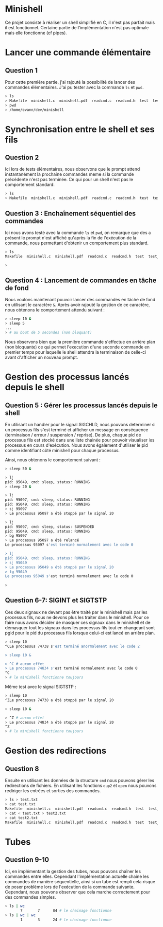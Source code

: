 Minishell
===

Ce projet consiste à réaliser un shell simplifié en C, il n'est pas parfait mais il est fonctionnel.
Certaine partie de l'implémentation n'est pas optimale mais elle fonctionne (cf pipes).

# Lancer une commande élémentaire

## Question 1
Pour cette première partie, j'ai rajouté la possibilité de lancer des commandes élémentaires.
J'ai pu tester avec la commande `ls` et `pwd`.

```sh
> ls
> Makefile  minishell.c  minishell.pdf  readcmd.c  readcmd.h  test  test_readcmd.c
> pwd
> /home/evann/dev/minishell
```

# Synchronisation entre le shell et ses fils

## Question 2

Ici lors de tests élémentaires, nous observons que le prompt attend instantanément la prochaine commandes meme si la commande précédente n'est pas terminée.
Ce qui pour un shell n'est pas le comportement standard.
```sh
> ls 
> Makefile  minishell.c  minishell.pdf  readcmd.c  readcmd.h  test  test_readcmd.c
```

## Question 3 : Enchaînement séquentiel des commandes

Ici nous avons testé avec la commande `ls` et `pwd`, on remarque que des a présent le prompt n'est affiché qu'après la fin de l'exécution de la commande, nous permettant d'obtenir un comportement plus standard.

```sh
> ls
Makefile  minishell.c  minishell.pdf  readcmd.c  readcmd.h  test  test_readcmd.c

>
```

## Question 4 : Lancement de commandes en tâche de fond

Nous voulons maintenant pouvoir lancer des commandes en tâche de fond en utilisant le caractère `&`.
Après avoir rajouté la gestion de ce caractère, nous obtenons le comportement attendu suivant :
```sh
> sleep 10 &
> sleep 5
...
> # au bout de 5 secondes (non bloquant)
```
Nous observons bien que la première commande s'effectue en arrière plan (non bloquante) ce qui permet l'execution d'une seconde commande en premier temps pour laquelle le shell attendra la terminaison de celle-ci avant d'afficher un nouveau prompt.


# Gestion des processus lancés depuis le shell

## Question 5 : Gérer les processus lancés depuis le shell

En utilisant un handler pour le signal SIGCHLD, nous pouvons determiner si un processus fils s'est terminé et afficher un message en conséquence (terminaison / erreur / suspension / reprise).
De plus, chaque pid de processus fils est stocké dans une liste chainée pour pouvoir visualiser les processus en cours d'exécution. Nous avons également d'utiliser le pid comme identifiant côté minishell pour chaque processus.

Ainsi, nous obtenons le comportement suivant :

```sh
> sleep 50 &

> lj
pid: 95049, cmd: sleep, status: RUNNING
> sleep 20 &

> lj
pid: 95097, cmd: sleep, status: RUNNING
pid: 95049, cmd: sleep, status: RUNNING
> sj 95097
> Le processus 95097 a été stoppé par le signal 20

> lj
pid: 95097, cmd: sleep, status: SUSPENDED
pid: 95049, cmd: sleep, status: RUNNING
> bg 95097
> Le processus 95097 a été relancé
Le processus 95097 s'est terminé normalement avec le code 0

> lj
pid: 95049, cmd: sleep, status: RUNNING
> sj 95049
> Le processus 95049 a été stoppé par le signal 20
> fg 95049
Le processus 95049 s'est terminé normalement avec le code 0
 
>
```
## Question 6-7: SIGINT et SIGTSTP

Ces deux signaux ne devant pas être traité par le minishell mais par les processus fils, nous ne devons plus les traiter dans le minishell.
Pour ce faire nous avons décider de masquer ces signaux dans le minishell et de démasquer tout les signaux dans les processus fils tout en changeant sont pgid pour le pid du processus fils lorsque celui-ci est lancé en arrière plan.

```sh
> sleep 10
^CLe processus 74738 s'est terminé anormalement avec le code 2

> sleep 10 &

> ^C # aucun effet
> Le processus 74834 s'est terminé normalement avec le code 0
^C
> # le minishell fonctionne toujours
```
Même test avec le signal SIGTSTP :
```sh
> sleep 10
^ZLe processus 74738 a été stoppé par le signal 20

> sleep 10 &

> ^Z # aucun effet
> Le processus 74834 a été stoppé par le signal 20
^Z
> # le minishell fonctionne toujours
```

# Gestion des redirections

## Question 8

Ensuite en utilisant les données de la structure `cmd` nous pouvons gérer les redirections de fichiers.
En utilisant les fonctions `dup2` et `open` nous pouvons rediriger les entrées et sorties des commandes.

```sh
> ls > test.txt
> cat test.txt
Makefile  minishell.c  minishell.pdf  readcmd.c  readcmd.h  test  test_readcmd.c
> cat < test.txt > test2.txt
> cat test2.txt
Makefile  minishell.c  minishell.pdf  readcmd.c  readcmd.h  test  test_readcmd.c
```

# Tubes

## Question 9-10

Ici, en implémentant la gestion des tubes, nous pouvons chaîner les commandes entre elles. Cependant l'implémentation actuelle chaine les commandes de manière séquentielle, ainsi si un tube est rempli cela risque de poser problème lors de l'exécution de la commande suivante.
Cependant, nous pouvons observer que cela marche correctement pour des commandes simples.

```sh
> ls | wc
       7       7      84 # le chainage fonctionne
> ls | wc | wc
       1       3      24 # le chainage fonctionne
```
